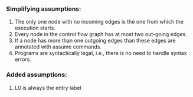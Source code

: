 

### Simplifying assumptions: ###

1. The only one node with no incoming edges is the one from which the execution starts.
2. Every node in the control flow graph has at most two out-going edges.
3. If a node has more than one outgoing edges than these edges are annotated with assume commands.
4. Programs are syntactically legal, i.e., there is no need to handle syntax errors.


### Added assumptions: ###

1. L0 is always the entry label











